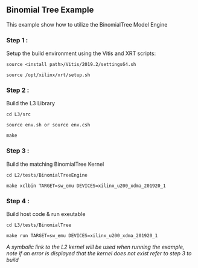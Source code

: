 
## Binomial Tree Example

This example show how to utilize the BinomialTree Model Engine


### Step 1 :
Setup the build environment using the Vitis and XRT scripts:

    source <install path>/Vitis/2019.2/settings64.sh

    source /opt/xilinx/xrt/setup.sh


### Step 2 :
Build the L3 Library

    cd L3/src

    source env.sh or source env.csh

    make


### Step 3 :
Build the matching BinomialTree Kernel

    cd L2/tests/BinomialTreeEngine

    make xclbin TARGET=sw_emu DEVICES=xilinx_u200_xdma_201920_1


### Step 4 :
Build host code & run exeutable

    cd L3/tests/BinomialTree

    make run TARGET=sw_emu DEVICES=xilinx_u200_xdma_201920_1


*A symbolic link to the L2 kernel will be used when running the example, note if an error is displayed that the kernel does not exist refer to step 3 to build*

